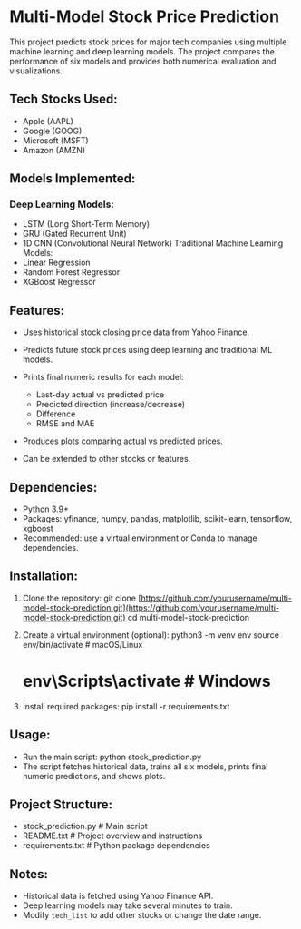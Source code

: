 # Multi-Model Stock Price Prediction

This project predicts stock prices for major tech companies using multiple machine learning and deep learning models. The project compares the performance of six models and provides both numerical evaluation and visualizations.

## Tech Stocks Used:

* Apple (AAPL)
* Google (GOOG)
* Microsoft (MSFT)
* Amazon (AMZN)

## Models Implemented:

### Deep Learning Models:

* LSTM (Long Short-Term Memory)
* GRU (Gated Recurrent Unit)
* 1D CNN (Convolutional Neural Network)
  Traditional Machine Learning Models:
* Linear Regression
* Random Forest Regressor
* XGBoost Regressor

## Features:

* Uses historical stock closing price data from Yahoo Finance.
* Predicts future stock prices using deep learning and traditional ML models.
* Prints final numeric results for each model:

  * Last-day actual vs predicted price
  * Predicted direction (increase/decrease)
  * Difference
  * RMSE and MAE
* Produces plots comparing actual vs predicted prices.
* Can be extended to other stocks or features.

## Dependencies:

* Python 3.9+
* Packages: yfinance, numpy, pandas, matplotlib, scikit-learn, tensorflow, xgboost
* Recommended: use a virtual environment or Conda to manage dependencies.

## Installation:

1. Clone the repository:
   git clone [https://github.com/yourusername/multi-model-stock-prediction.git](https://github.com/yourusername/multi-model-stock-prediction.git)
   cd multi-model-stock-prediction
2. Create a virtual environment (optional):
   python3 -m venv env
   source env/bin/activate   # macOS/Linux

   # env\Scripts\activate    # Windows
3. Install required packages:
   pip install -r requirements.txt

## Usage:

* Run the main script: python stock_prediction.py
* The script fetches historical data, trains all six models, prints final numeric predictions, and shows plots.

## Project Structure:

* stock_prediction.py  # Main script
* README.txt          # Project overview and instructions
* requirements.txt    # Python package dependencies

## Notes:

* Historical data is fetched using Yahoo Finance API.
* Deep learning models may take several minutes to train.
* Modify `tech_list` to add other stocks or change the date range.
